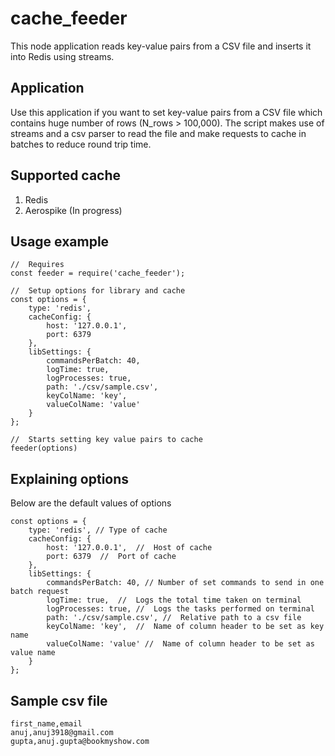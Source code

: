 # cache_feeder
This node application reads key-value pairs from a CSV file and inserts it into Redis using streams.

## Application
Use this application if you want to set key-value pairs from a CSV file which contains huge number of rows (N_rows > 100,000).
The script makes use of streams and a csv parser to read the file and make requests to cache in batches to reduce round trip time.

## Supported cache
1. Redis
2. Aerospike (In progress)

## Usage example
```
//  Requires 
const feeder = require('cache_feeder');

//  Setup options for library and cache
const options = {
	type: 'redis',
	cacheConfig: {
		host: '127.0.0.1',
		port: 6379
	},
	libSettings: {
		commandsPerBatch: 40,
		logTime: true,
		logProcesses: true,
		path: './csv/sample.csv',
		keyColName: 'key',
		valueColName: 'value'
	}
};

//  Starts setting key value pairs to cache
feeder(options)
```

## Explaining options
Below are the default values of options
```
const options = {
	type: 'redis', // Type of cache
	cacheConfig: {
		host: '127.0.0.1',  //  Host of cache
		port: 6379  //  Port of cache
	},
	libSettings: {
		commandsPerBatch: 40, // Number of set commands to send in one batch request
		logTime: true,  //  Logs the total time taken on terminal
		logProcesses: true, //  Logs the tasks performed on terminal
		path: './csv/sample.csv', //  Relative path to a csv file
		keyColName: 'key',  //  Name of column header to be set as key name
		valueColName: 'value' //  Name of column header to be set as value name
	}
};
```

## Sample csv file
```
first_name,email
anuj,anuj3918@gmail.com
gupta,anuj.gupta@bookmyshow.com
```
